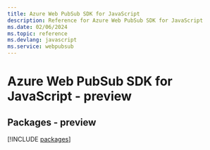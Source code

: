 ```yaml
---
title: Azure Web PubSub SDK for JavaScript
description: Reference for Azure Web PubSub SDK for JavaScript
ms.date: 02/06/2024
ms.topic: reference
ms.devlang: javascript
ms.service: webpubsub
---
```

# Azure Web PubSub SDK for JavaScript - preview
## Packages - preview
[!INCLUDE [packages](web-pubsub-index.md)]